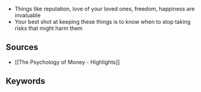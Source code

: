 - Things like reputation, love of your loved ones, freedom, happiness are invaluable
- Your best shot at keeping these things is to know when to stop taking risks that might harm them

## Sources
- [[The Psychology of Money - Highlights]]
## Keywords
